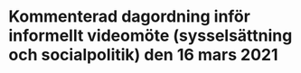 # Kommenterad dagordning inför informellt videomöte (sysselsättning och socialpolitik) den 16 mars 2021


